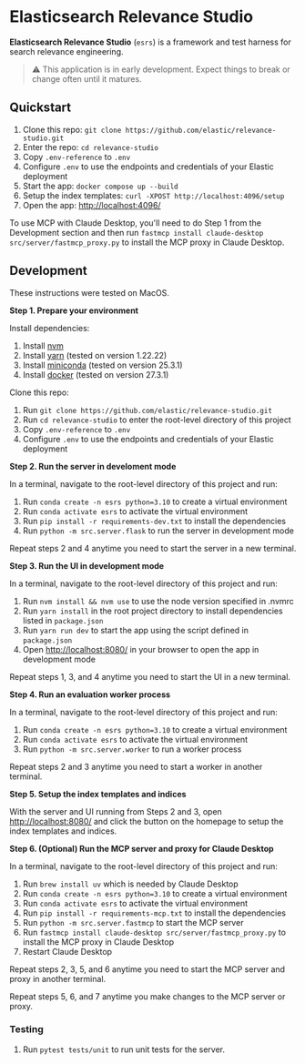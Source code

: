 # Elasticsearch Relevance Studio

**Elasticsearch Relevance Studio** (`esrs`) is a framework and test harness for search relevance engineering.

> ⚠️ This application is in early development. Expect things to break or change often until it matures.

## Quickstart

1. Clone this repo: `git clone https://github.com/elastic/relevance-studio.git`
2. Enter the repo: `cd relevance-studio`
3. Copy `.env-reference` to `.env`
4. Configure `.env` to use the endpoints and credentials of your Elastic deployment
5. Start the app: `docker compose up --build`
6. Setup the index templates: `curl -XPOST http://localhost:4096/setup`
7. Open the app: [http://localhost:4096/](http://localhost:4096/)

To use MCP with Claude Desktop, you'll need to do Step 1 from the Development
section and then run `fastmcp install claude-desktop src/server/fastmcp_proxy.py`
to install the MCP proxy in Claude Desktop.

## Development

These instructions were tested on MacOS.

**Step 1. Prepare your environment**

Install dependencies:

1. Install [nvm](https://github.com/nvm-sh/nvm?tab=readme-ov-file#installing-and-updating)
2. Install [yarn](https://classic.yarnpkg.com/en/docs/install) (tested on version 1.22.22)
3. Install [miniconda](https://www.anaconda.com/docs/getting-started/miniconda/install) (tested on version 25.3.1)
4. Install [docker](https://docs.docker.com/engine/install/) (tested on version 27.3.1)

Clone this repo:

1. Run `git clone https://github.com/elastic/relevance-studio.git`
2. Run `cd relevance-studio` to enter the root-level directory of this project
3. Copy `.env-reference` to `.env`
4. Configure `.env` to use the endpoints and credentials of your Elastic deployment

**Step 2. Run the server in develoment mode**

In a terminal, navigate to the root-level directory of this project and run:

1. Run `conda create -n esrs python=3.10` to create a virtual environment
2. Run `conda activate esrs` to activate the virtual environment
3. Run `pip install -r requirements-dev.txt` to install the dependencies
4. Run `python -m src.server.flask` to run the server in development mode

Repeat steps 2 and 4 anytime you need to start the server in a new terminal.

**Step 3. Run the UI in development mode**

In a terminal, navigate to the root-level directory of this project and run:

1. Run `nvm install && nvm use` to use the node version specified in .nvmrc
2. Run `yarn install` in the root project directory to install dependencies listed in `package.json`
3. Run `yarn run dev` to start the app using the script defined in `package.json`
4. Open [http://localhost:8080/](http://localhost:8080/) in your browser to open the app in development mode

Repeat steps 1, 3, and 4 anytime you need to start the UI in a new terminal.

**Step 4. Run an evaluation worker process**

In a terminal, navigate to the root-level directory of this project and run:

1. Run `conda create -n esrs python=3.10` to create a virtual environment
2. Run `conda activate esrs` to activate the virtual environment
3. Run `python -m src.server.worker` to run a worker process

Repeat steps 2 and 3 anytime you need to start a worker in another terminal.

**Step 5. Setup the index templates and indices**

With the server and UI running from Steps 2 and 3, open [http://localhost:8080/](http://localhost:8080/) and click the button on the homepage to setup the index templates and indices.

**Step 6. (Optional) Run the MCP server and proxy for Claude Desktop**

In a terminal, navigate to the root-level directory of this project and run:

1. Run `brew install uv` which is needed by Claude Desktop
2. Run `conda create -n esrs python=3.10` to create a virtual environment
3. Run `conda activate esrs` to activate the virtual environment
4. Run `pip install -r requirements-mcp.txt` to install the dependencies
5. Run `python -m src.server.fastmcp` to start the MCP server
6. Run `fastmcp install claude-desktop src/server/fastmcp_proxy.py` to install the MCP proxy in Claude Desktop
7. Restart Claude Desktop

Repeat steps 2, 3, 5, and 6 anytime you need to start the MCP server and proxy in another terminal.

Repeat steps 5, 6, and 7 anytime you make changes to the MCP server or proxy.

### Testing

1. Run `pytest tests/unit` to run unit tests for the server.
